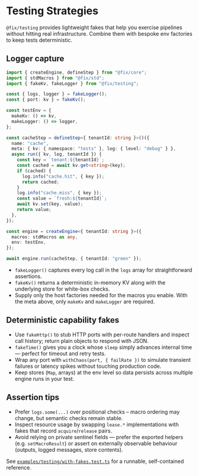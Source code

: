 # Testing Strategies

`@fix/testing` provides lightweight fakes that help you exercise pipelines
without hitting real infrastructure. Combine them with bespoke env factories to
keep tests deterministic.

## Logger capture

```ts
import { createEngine, defineStep } from "@fix/core";
import { stdMacros } from "@fix/std";
import { fakeKv, fakeLogger } from "@fix/testing";

const { logs, logger } = fakeLogger();
const { port: kv } = fakeKv();

const testEnv = {
  makeKv: () => kv,
  makeLogger: () => logger,
};

const cacheStep = defineStep<{ tenantId: string }>()({
  name: "cache",
  meta: { kv: { namespace: "tests" }, log: { level: "debug" } },
  async run({ kv, log, tenantId }) {
    const key = `tenant:${tenantId}`;
    const cached = await kv.get<string>(key);
    if (cached) {
      log.info("cache.hit", { key });
      return cached;
    }
    log.info("cache.miss", { key });
    const value = `fresh:${tenantId}`;
    await kv.set(key, value);
    return value;
  },
});

const engine = createEngine<{ tenantId: string }>({
  macros: stdMacros as any,
  env: testEnv,
});

await engine.run(cacheStep, { tenantId: "green" });
```

- `fakeLogger()` captures every log call in the `logs` array for straightforward
  assertions.
- `fakeKv()` returns a deterministic in-memory KV along with the underlying
  store for white-box checks.
- Supply only the host factories needed for the macros you enable. With the meta
  above, only `makeKv` and `makeLogger` are required.

## Deterministic capability fakes

- Use `fakeHttp()` to stub HTTP ports with per-route handlers and inspect call
  history; return plain objects to respond with JSON.
- `fakeTime()` gives you a clock whose `sleep` simply advances internal time —
  perfect for timeout and retry tests.
- Wrap any port with `withChaos(port, { failRate })` to simulate transient
  failures or latency spikes without touching production code.
- Keep stores (`Map`, arrays) at the env level so data persists across multiple
  engine runs in your test.

## Assertion tips

- Prefer `logs.some(...)` over positional checks – macro ordering may change,
  but semantic checks remain stable.
- Inspect resource usage by swapping `lease.*` implementations with fakes that
  record `acquire`/`release` pairs.
- Avoid relying on private sentinel fields — prefer the exported helpers (e.g.
  `setMacroResult`) or assert on externally observable behaviour (outputs,
  logged messages, store contents).

See
[`examples/testing/with-fakes.test.ts`](./../examples/testing/with-fakes.test.ts)
for a runnable, self-contained reference.

